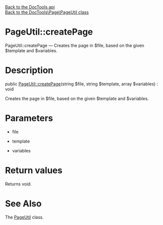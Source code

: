[Back to the DocTools api](https://github.com/lingtalfi/DocTools/blob/master/doc/api/DocTools.md)<br>
[Back to the DocTools\Page\PageUtil class](https://github.com/lingtalfi/DocTools/blob/master/doc/api/DocTools/Page/PageUtil.md)


PageUtil::createPage
================



PageUtil::createPage — Creates the page in $file, based on the given $template and $variables.




Description
================


public [PageUtil::createPage](https://github.com/lingtalfi/DocTools/blob/master/doc/api/DocTools/Page/PageUtil/createPage.md)(string $file, string $template, array $variables) : void




Creates the page in $file, based on the given $template and $variables.




Parameters
================


- file

    

- template

    

- variables

    


Return values
================

Returns void.







See Also
================

The [PageUtil](https://github.com/lingtalfi/DocTools/blob/master/doc/api/DocTools/Page/PageUtil.md) class.
